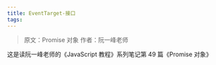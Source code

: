 ```yaml
---
title: EventTarget-接口
tags:
---
```


> 原文：Promise 对象
> 作者：阮一峰老师

这是读阮一峰老师的《JavaScript 教程》系列笔记第 49 篇《Promise 对象》